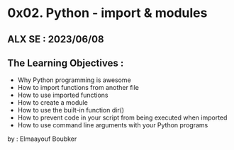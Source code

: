 # 0x02. Python - import & modules
## ALX SE : 2023/06/08
## The Learning Objectives :

* Why Python programming is awesome
* How to import functions from another file
* How to use imported functions
* How to create a module
* How to use the built-in function dir()
* How to prevent code in your script from being executed when imported
* How to use command line arguments with your Python programs

by : Elmaayouf Boubker 
